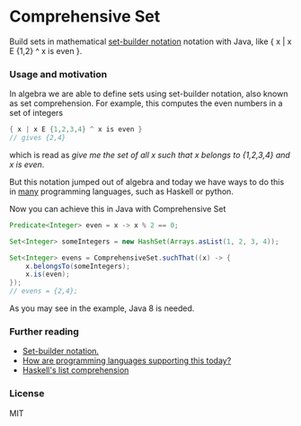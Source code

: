 # Comprehensive Set
Build sets in mathematical [set-builder notation](https://en.wikipedia.org/wiki/Set-builder_notation) notation with Java, like { x | x E {1,2} ^ x is even }.

### Usage and motivation

In algebra we are able to define sets using set-builder notation, also known as set comprehension. For example, this computes the even numbers in a set of integers

```java
{ x | x E {1,2,3,4} ^ x is even }
// gives {2,4}
```

which is read as _give me the set of all x such that x belongs to {1,2,3,4} and x is even_.

But this notation jumped out of algebra and today we have ways to do this in [many](https://en.wikipedia.org/wiki/Comparison_of_programming_languages_(list_comprehension)) programming languages, such as Haskell or python.

Now you can achieve this in Java with Comprehensive Set

```java
Predicate<Integer> even = x -> x % 2 == 0;

Set<Integer> someIntegers = new HashSet(Arrays.asList(1, 2, 3, 4));

Set<Integer> evens = ComprehensiveSet.suchThat((x) -> {
    x.belongsTo(someIntegers);
    x.is(even);
});
// evens = {2,4};
```

As you may see in the example, Java 8 is needed.

### Further reading

* [Set-builder notation.](https://en.wikipedia.org/wiki/Set-builder_notation)
* [How are programming languages supporting this today?](https://en.wikipedia.org/wiki/Comparison_of_programming_languages_(list_comprehension))
* [Haskell's list comprehension](http://learnyouahaskell.com/starting-out#im-a-list-comprehension)

### License

MIT

